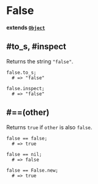 # False

**extends [`Object`](/index.sl/doc/object)**

## #to_s, #inspect

Returns the string `"false"`.

    false.to_s;
      # => "false"
  
    false.inspect;
      # => "false"

## #==(other)

Returns `true` if `other` is also `false`.

    false == false;
      # => true
    
    false == nil;
      # => false
    
    false == False.new;
      # => true
